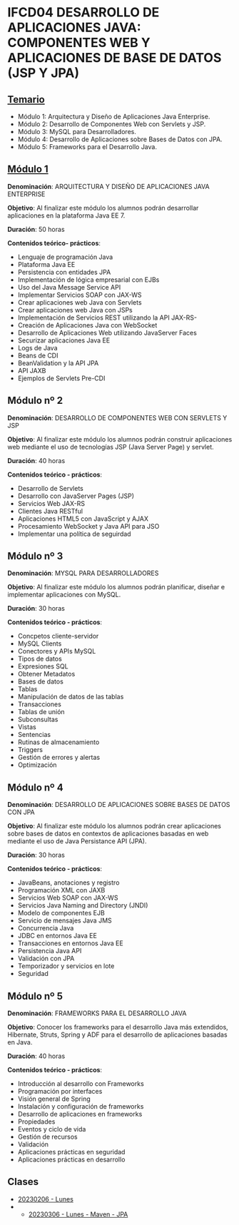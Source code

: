 # IFCD04 DESARROLLO DE APLICACIONES JAVA: COMPONENTES WEB Y APLICACIONES DE BASE DE DATOS (JSP Y JPA)

## [Temario]([https://github.com/adolfodelarosades/Java/blob/master/temarios/005_IFCD04_DESARROLLO_DE_APLICACIONES_JAVA/Curso%20de%20Curso%20Desarrollo%20de%20aplicaciones%20Java_%20Componentes%20Web%20y%20aplicaciones%20de%20base%20de%20datos%20(JSP%20y%20JPA)%20IFCD04.pdf](https://github.com/adolfodelarosades/Java/blob/master/temarios/005_IFCD04_DESARROLLO_DE_APLICACIONES_JAVA/IFCD04-Completo.pdf))

* Módulo 1: Arquitectura y Diseño de Aplicaciones Java Enterprise.
* Módulo 2: Desarrollo de Componentes Web con Servlets y JSP.
* Módulo 3: MySQL para Desarrolladores. 
* Módulo 4: Desarrollo de Aplicaciones sobre Bases de Datos con JPA.
* Módulo 5: Frameworks para el Desarrollo Java.

## [Módulo 1](https://github.com/adolfodelarosades/Java/blob/master/temarios/005_IFCD04_DESARROLLO_DE_APLICACIONES_JAVA/Modulo1.md)

**Denominación**: ARQUITECTURA Y DISEÑO DE APLICACIONES JAVA ENTERPRISE

**Objetivo**: Al finalizar este módulo los alumnos podrán desarrollar aplicaciones en la plataforma Java EE 7.

**Duración**: 50 horas

**Contenidos teórico- prácticos**:

* Lenguaje de programación Java
* Plataforma Java EE
* Persistencia con entidades JPA
* Implementación de lógica empresarial con EJBs
* Uso del Java Message Service API
* Implementar Servicios SOAP con JAX-WS
* Crear aplicaciones web Java con Servlets
* Crear aplicaciones web Java con JSPs
* Implementación de Servicios REST utilizando la API JAX-RS-
* Creación de Aplicaciones Java con WebSocket
* Desarrollo de Aplicaciones Web utilizando JavaServer Faces
* Securizar aplicaciones Java EE
* Logs de Java
* Beans de CDI
* BeanValidation y la API JPA
* API JAXB
* Ejemplos de Servlets Pre-CDI


## Módulo nº 2

**Denominación**: DESARROLLO DE COMPONENTES WEB CON SERVLETS Y JSP

**Objetivo**: Al finalizar este módulo los alumnos podrán construir aplicaciones web mediante el uso de
tecnologías JSP (Java Server Page) y servlet.

**Duración**: 40 horas

**Contenidos teórico - prácticos**:

* Desarrollo de Servlets
* Desarrollo con JavaServer Pages (JSP)
* Servicios Web JAX-RS
* Clientes Java RESTful
* Aplicaciones HTML5 con JavaScript y AJAX
* Procesamiento WebSocket y Java API para JSO
* Implementar una política de seguirdad

## Módulo nº 3

**Denominación**: MYSQL PARA DESARROLLADORES

**Objetivo**: Al finalizar este módulo los alumnos podrán planificar, diseñar e implementar aplicaciones con
MySQL.

**Duración**: 30 horas

**Contenidos teórico - prácticos**:

* Concpetos cliente-servidor
* MySQL Clients
* Conectores y APIs MySQL
* Tipos de datos
* Expresiones SQL
* Obtener Metadatos
* Bases de datos
* Tablas
* Manipulación de datos de las tablas
* Transacciones
* Tablas de unión
* Subconsultas
* Vistas
* Sentencias
* Rutinas de almacenamiento
* Triggers
* Gestión de errores y alertas
* Optimización

## Módulo nº 4

**Denominación**: DESARROLLO DE APLICACIONES SOBRE BASES DE DATOS CON JPA

**Objetivo**: Al finalizar este módulo los alumnos podrán crear aplicaciones sobre bases de datos en
contextos de aplicaciones basadas en web mediante el uso de Java Persistance API (JPA).

**Duración**: 30 horas

**Contenidos teórico - prácticos**:

* JavaBeans, anotaciones y registro
* Programación XML con JAXB
* Servicios Web SOAP con JAX-WS
* Servicios Java Naming and Directory (JNDI)
* Modelo de componentes EJB
* Servicio de mensajes Java JMS
* Concurrencia Java
* JDBC en entornos Java EE
* Transacciones en entornos Java EE
* Persistencia Java API
* Validación con JPA
* Temporizador y servicios en lote
* Seguridad

## Módulo nº 5

**Denominación**: FRAMEWORKS PARA EL DESARROLLO JAVA

**Objetivo**: Conocer los frameworks para el desarrollo Java más extendidos, Hibernate, Struts, Spring y
ADF para el desarrollo de aplicaciones basadas en Java.

**Duración**: 40 horas

**Contenidos teórico - prácticos**:

* Introducción al desarrollo con Frameworks
* Programación por interfaces
* Visión general de Spring
* Instalación y configuración de frameworks
* Desarrollo de aplicaciones en frameworks
* Propiedades
* Eventos y ciclo de vida
* Gestión de recursos
* Validación
* Aplicaciones prácticas en seguridad
* Aplicaciones prácticas en desarrollo

## Clases

* [20230206 - Lunes](https://github.com/adolfodelarosades/Java/blob/master/temarios/005_IFCD04_DESARROLLO_DE_APLICACIONES_JAVA/20230206-Lunes.md)
* * [20230306 - Lunes - Maven - JPA](https://github.com/adolfodelarosades/Java/blob/master/temarios/005_IFCD04_DESARROLLO_DE_APLICACIONES_JAVA/20230306-Lunes.md)

